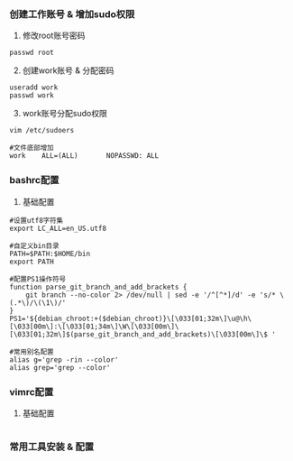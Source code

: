 ### 创建工作账号 & 增加sudo权限
1. 修改root账号密码
```
passwd root
```

2. 创建work账号 & 分配密码
```
useradd work
passwd work
```

3. work账号分配sudo权限
```
vim /etc/sudoers

#文件底部增加
work    ALL=(ALL)       NOPASSWD: ALL
```

### bashrc配置
1. 基础配置
```
#设置utf8字符集
export LC_ALL=en_US.utf8

#自定义bin目录
PATH=$PATH:$HOME/bin
export PATH

#配置PS1操作符号
function parse_git_branch_and_add_brackets {
    git branch --no-color 2> /dev/null | sed -e '/^[^*]/d' -e 's/* \(.*\)/\(\1\)/'
}
PS1='${debian_chroot:+($debian_chroot)}\[\033[01;32m\]\u@\h\[\033[00m\]:\[\033[01;34m\]\W\[\033[00m\]\[\033[01;32m\]$(parse_git_branch_and_add_brackets)\[\033[00m\]\$ '

#常用别名配置
alias g='grep -rin --color'
alias grep='grep --color'
```

### vimrc配置
1. 基础配置
```
```

### 常用工具安装 & 配置
